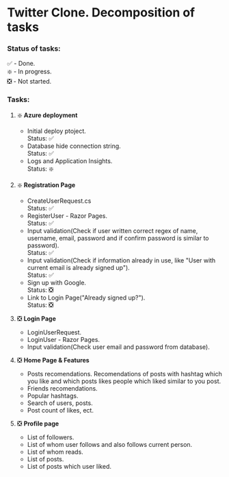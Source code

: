 # Twitter Clone. Decomposition of tasks

### Status of tasks:

:white_check_mark: - Done.
<br />:sparkle: - In progress.
<br />:negative_squared_cross_mark: - Not started.

### Tasks:

1. :sparkle: **Azure deployment**
	- Initial deploy ptoject.
	<br /> Status: :white_check_mark:
	- Database hide connection string.
	<br /> Status: :white_check_mark:
	- Logs and Application Insights.
	<br /> Status: :sparkle:
	
2. :sparkle: **Registration Page**
	- CreateUserRequest.cs
	<br /> Status: :white_check_mark:
	- RegisterUser - Razor Pages.
	<br /> Status: :white_check_mark:
	- Input validation(Check if user written correct regex of name, username, email, password and if confirm password is similar to password). 
	<br /> Status: :white_check_mark:
	- Input validation(Check if information already in use, like "User with current email is already signed up").
	<br /> Status: :white_check_mark:
	- Sign up with Google.
<br /> Status: :negative_squared_cross_mark:
	- Link to Login Page("Already signed up?").
	<br /> Status: :negative_squared_cross_mark:

3. :negative_squared_cross_mark: **Login Page**
	- LoginUserRequest.
	- LoginUser - Razor Pages.
	- Input validation(Check user email and password from database).
	
4. :negative_squared_cross_mark: **Home Page & Features**
	- Posts recomendations. Recomendations of posts with hashtag which you like and which posts likes people which liked similar to you post.
	- Friends recomendations.
	- Popular hashtags.
	- Search of users, posts.
	- Post count of likes, ect.

5. :negative_squared_cross_mark: **Profile page**
	- List of followers.
	- List of whom user follows and also follows current person.
	- List of whom reads.
	- List of posts.
	- List of posts which user liked.

